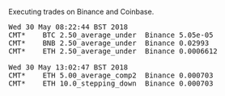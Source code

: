 Executing trades on Binance and Coinbase.

<pre>
Wed 30 May 08:22:44 BST 2018
CMT*	BTC	2.50_average_under	Binance	5.05e-05
CMT*	BNB	2.50_average_under	Binance	0.02993
CMT*	ETH	2.50_average_under	Binance	0.0006612

Wed 30 May 13:02:47 BST 2018
CMT*	ETH	5.00_average_comp2	Binance	0.000703
CMT*	ETH	10.0_stepping_down	Binance	0.000703

<pre>
